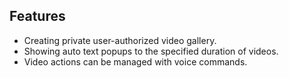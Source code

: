 ## Features

- Creating private user-authorized video gallery.
- Showing auto text popups to the specified duration of videos.
- Video actions can be managed with voice commands.
